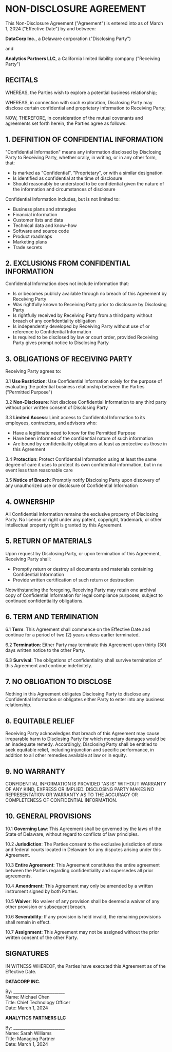 # NON-DISCLOSURE AGREEMENT

This Non-Disclosure Agreement ("Agreement") is entered into as of March 1, 2024 ("Effective Date") by and between:

**DataCorp Inc.**, a Delaware corporation ("Disclosing Party")

and

**Analytics Partners LLC**, a California limited liability company ("Receiving Party")

## RECITALS

WHEREAS, the Parties wish to explore a potential business relationship;

WHEREAS, in connection with such exploration, Disclosing Party may disclose certain confidential and proprietary information to Receiving Party;

NOW, THEREFORE, in consideration of the mutual covenants and agreements set forth herein, the Parties agree as follows:

## 1. DEFINITION OF CONFIDENTIAL INFORMATION

"Confidential Information" means any information disclosed by Disclosing Party to Receiving Party, whether orally, in writing, or in any other form, that:
- Is marked as "Confidential", "Proprietary", or with a similar designation
- Is identified as confidential at the time of disclosure
- Should reasonably be understood to be confidential given the nature of the information and circumstances of disclosure

Confidential Information includes, but is not limited to:
- Business plans and strategies
- Financial information
- Customer lists and data
- Technical data and know-how
- Software and source code
- Product roadmaps
- Marketing plans
- Trade secrets

## 2. EXCLUSIONS FROM CONFIDENTIAL INFORMATION

Confidential Information does not include information that:
- Is or becomes publicly available through no breach of this Agreement by Receiving Party
- Was rightfully known to Receiving Party prior to disclosure by Disclosing Party
- Is rightfully received by Receiving Party from a third party without breach of any confidentiality obligation
- Is independently developed by Receiving Party without use of or reference to Confidential Information
- Is required to be disclosed by law or court order, provided Receiving Party gives prompt notice to Disclosing Party

## 3. OBLIGATIONS OF RECEIVING PARTY

Receiving Party agrees to:

3.1 **Use Restriction**: Use Confidential Information solely for the purpose of evaluating the potential business relationship between the Parties ("Permitted Purpose")

3.2 **Non-Disclosure**: Not disclose Confidential Information to any third party without prior written consent of Disclosing Party

3.3 **Limited Access**: Limit access to Confidential Information to its employees, contractors, and advisors who:
   - Have a legitimate need to know for the Permitted Purpose
   - Have been informed of the confidential nature of such information
   - Are bound by confidentiality obligations at least as protective as those in this Agreement

3.4 **Protection**: Protect Confidential Information using at least the same degree of care it uses to protect its own confidential information, but in no event less than reasonable care

3.5 **Notice of Breach**: Promptly notify Disclosing Party upon discovery of any unauthorized use or disclosure of Confidential Information

## 4. OWNERSHIP

All Confidential Information remains the exclusive property of Disclosing Party. No license or right under any patent, copyright, trademark, or other intellectual property right is granted by this Agreement.

## 5. RETURN OF MATERIALS

Upon request by Disclosing Party, or upon termination of this Agreement, Receiving Party shall:
- Promptly return or destroy all documents and materials containing Confidential Information
- Provide written certification of such return or destruction

Notwithstanding the foregoing, Receiving Party may retain one archival copy of Confidential Information for legal compliance purposes, subject to continued confidentiality obligations.

## 6. TERM AND TERMINATION

6.1 **Term**: This Agreement shall commence on the Effective Date and continue for a period of two (2) years unless earlier terminated.

6.2 **Termination**: Either Party may terminate this Agreement upon thirty (30) days written notice to the other Party.

6.3 **Survival**: The obligations of confidentiality shall survive termination of this Agreement and continue indefinitely.

## 7. NO OBLIGATION TO DISCLOSE

Nothing in this Agreement obligates Disclosing Party to disclose any Confidential Information or obligates either Party to enter into any business relationship.

## 8. EQUITABLE RELIEF

Receiving Party acknowledges that breach of this Agreement may cause irreparable harm to Disclosing Party for which monetary damages would be an inadequate remedy. Accordingly, Disclosing Party shall be entitled to seek equitable relief, including injunction and specific performance, in addition to all other remedies available at law or in equity.

## 9. NO WARRANTY

CONFIDENTIAL INFORMATION IS PROVIDED "AS IS" WITHOUT WARRANTY OF ANY KIND, EXPRESS OR IMPLIED. DISCLOSING PARTY MAKES NO REPRESENTATION OR WARRANTY AS TO THE ACCURACY OR COMPLETENESS OF CONFIDENTIAL INFORMATION.

## 10. GENERAL PROVISIONS

10.1 **Governing Law**: This Agreement shall be governed by the laws of the State of Delaware, without regard to conflicts of law principles.

10.2 **Jurisdiction**: The Parties consent to the exclusive jurisdiction of state and federal courts located in Delaware for any disputes arising under this Agreement.

10.3 **Entire Agreement**: This Agreement constitutes the entire agreement between the Parties regarding confidentiality and supersedes all prior agreements.

10.4 **Amendment**: This Agreement may only be amended by a written instrument signed by both Parties.

10.5 **Waiver**: No waiver of any provision shall be deemed a waiver of any other provision or subsequent breach.

10.6 **Severability**: If any provision is held invalid, the remaining provisions shall remain in effect.

10.7 **Assignment**: This Agreement may not be assigned without the prior written consent of the other Party.

## SIGNATURES

IN WITNESS WHEREOF, the Parties have executed this Agreement as of the Effective Date.

**DATACORP INC.**

By: _________________________  
Name: Michael Chen  
Title: Chief Technology Officer  
Date: March 1, 2024

**ANALYTICS PARTNERS LLC**

By: _________________________  
Name: Sarah Williams  
Title: Managing Partner  
Date: March 1, 2024
